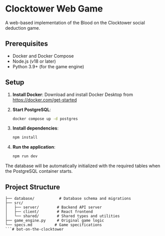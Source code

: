# Clocktower Web Game

A web-based implementation of the Blood on the Clocktower social deduction game.

## Prerequisites

- Docker and Docker Compose
- Node.js (v18 or later)
- Python 3.9+ (for the game engine)

## Setup

1. **Install Docker**: Download and install Docker Desktop from https://docker.com/get-started

2. **Start PostgreSQL**:
   ```bash
   docker compose up -d postgres
   ```

3. **Install dependencies**:
   ```bash
   npm install
   ```

4. **Run the application**:
   ```bash
   npm run dev
   ```

The database will be automatically initialized with the required tables when the PostgreSQL container starts.

## Project Structure

```
├── database/           # Database schema and migrations
├── src/
│   ├── server/        # Backend API server
│   ├── client/        # React frontend
│   └── shared/        # Shared types and utilities
├── game_engine.py     # Original game logic
└── specs.md          # Game specifications
```# bot-on-the-clocktower
